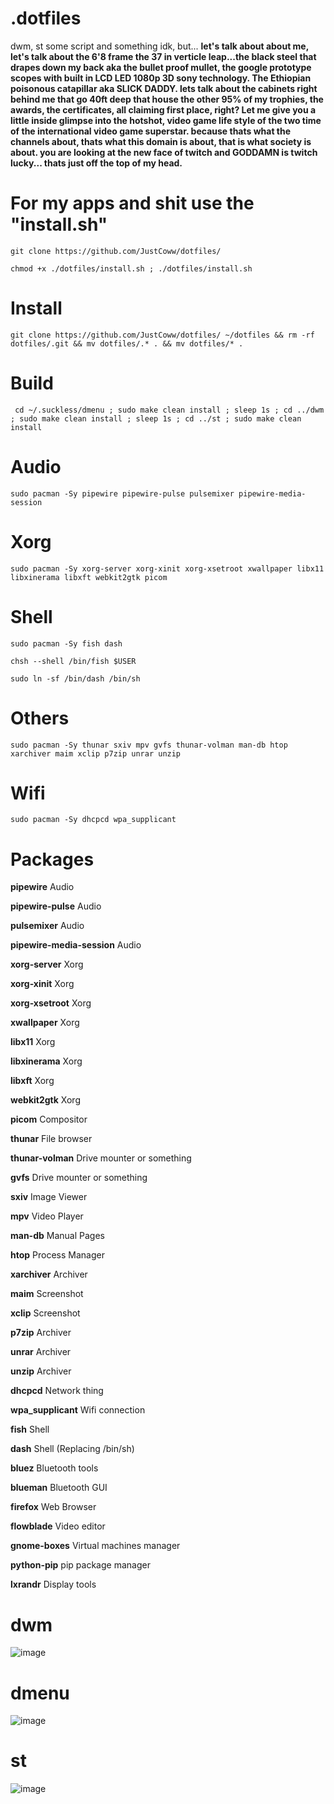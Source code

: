 # .dotfiles

dwm, st some script and something idk, but... **let's talk about about me, let's talk about the 6'8 frame the 37 in verticle leap...the black steel that drapes down my back aka the bullet proof mullet, the google prototype scopes with built in LCD LED 1080p 3D sony technology. The Ethiopian poisonous catapillar aka SLICK DADDY. lets talk about the cabinets right behind me that go 40ft deep that house the other 95% of my trophies, the awards, the certificates, all claiming first place, right? Let me give you a little inside glimpse into the hotshot, video game life style of the two time of the international video game superstar. because thats what the channels about, thats what this domain is about, that is what society is about. you are looking at the new face of twitch and GODDAMN is twitch lucky... thats just off the top of my head.**

# For my apps and shit use the "install.sh"
```
git clone https://github.com/JustCoww/dotfiles/
```
```
chmod +x ./dotfiles/install.sh ; ./dotfiles/install.sh
```

# Install
```
git clone https://github.com/JustCoww/dotfiles/ ~/dotfiles && rm -rf dotfiles/.git && mv dotfiles/.* . && mv dotfiles/* .
```

# Build
```
 cd ~/.suckless/dmenu ; sudo make clean install ; sleep 1s ; cd ../dwm ; sudo make clean install ; sleep 1s ; cd ../st ; sudo make clean install
```


# Audio
```
sudo pacman -Sy pipewire pipewire-pulse pulsemixer pipewire-media-session
```


# Xorg
```
sudo pacman -Sy xorg-server xorg-xinit xorg-xsetroot xwallpaper libx11 libxinerama libxft webkit2gtk picom
```


# Shell

```
sudo pacman -Sy fish dash
```
```
chsh --shell /bin/fish $USER
```
```
sudo ln -sf /bin/dash /bin/sh
```


# Others
```
sudo pacman -Sy thunar sxiv mpv gvfs thunar-volman man-db htop xarchiver maim xclip p7zip unrar unzip
```

# Wifi
```
sudo pacman -Sy dhcpcd wpa_supplicant
```

# Packages
**pipewire** Audio

**pipewire-pulse** Audio

**pulsemixer** Audio

**pipewire-media-session** Audio

**xorg-server** Xorg

**xorg-xinit** Xorg

**xorg-xsetroot** Xorg

**xwallpaper** Xorg

**libx11** Xorg

**libxinerama** Xorg

**libxft** Xorg

**webkit2gtk** Xorg

**picom** Compositor

**thunar** File browser

**thunar-volman** Drive mounter or something

**gvfs** Drive mounter or something

**sxiv** Image Viewer

**mpv** Video Player

**man-db** Manual Pages

**htop** Process Manager

**xarchiver** Archiver

**maim** Screenshot

**xclip** Screenshot

**p7zip** Archiver

**unrar** Archiver

**unzip** Archiver

**dhcpcd** Network thing

**wpa_supplicant** Wifi connection

**fish** Shell

**dash** Shell (Replacing /bin/sh)

**bluez** Bluetooth tools

**blueman** Bluetooth GUI

**firefox** Web Browser

**flowblade** Video editor

**gnome-boxes** Virtual machines manager

**python-pip** pip package manager

**lxrandr** Display tools

# dwm

![image](https://user-images.githubusercontent.com/68345611/158036862-040ecc3b-868b-4946-a6d3-137d663a283d.png)


# dmenu

![image](https://user-images.githubusercontent.com/68345611/158036938-aa2ba3ff-9a11-42ca-b67d-01afdded6208.png)


# st

![image](https://user-images.githubusercontent.com/68345611/158036960-d6b12805-da18-4997-9995-2159ccb204e5.png)
